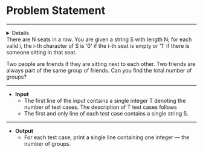 # Problem Statement #
<hr>

  <details>
           <summary>Details</summary>
           <p>Problem Code: GROUPS</p>
           <p><a href = "https://www.codechef.com/MARCH21C/problems/GROUPS">Chef and Groups</a></p>
  </details>
There are N seats in a row. You are given a string S with length N; for each valid i, the i-th character of S is '0' if the i-th seat is empty or '1' if there is someone sitting in that seat.

Two people are friends if they are sitting next to each other. Two friends are always part of the same group of friends. Can you find the total number of groups?

<hr>



* <strong>Input</strong>
    * The first line of the input contains a single integer T denoting the number of test cases. The description of T test cases follows
    * The first and only line of each test case contains a single string S.

<hr>  

* <strong>Output</strong>
    * For each test case, print a single line containing one integer ― the number of groups.

    